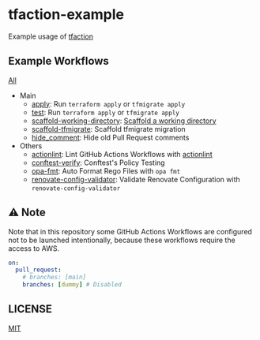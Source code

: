 # tfaction-example

Example usage of [tfaction](https://github.com/suzuki-shunsuke/tfaction)

## Example Workflows

[All](.github/workflows)

* Main
  * [apply](.github/workflows/apply.yaml): Run `terraform apply` or `tfmigrate apply`
  * [test](.github/workflows/apply.yaml): Run `terraform apply` or `tfmigrate apply`
  * [scaffold-working-directory](.github/workflows/scaffold-working-directory.yaml): [Scaffold a working directory](https://suzuki-shunsuke.github.io/tfaction/docs/feature/scaffold-working-dir)
  * [scaffold-tfmigrate](.github/workflows/scaffold-tfmigrate.yaml): Scaffold tfmigrate migration
  * [hide_comment](.github/workflows/hide_comment.yaml): Hide old Pull Request comments
* Others
  * [actionlint](.github/workflows/actionlint.yaml): Lint GitHub Actions Workflows with [actionlint](https://github.com/rhysd/actionlint)
  * [conftest-verify](.github/workflows/conftest-verify.yaml): Conftest's Policy Testing
  * [opa-fmt](.github/workflows/opa-fmt.yaml): Auto Format Rego Files with `opa fmt`
  * [renovate-config-validator](.github/workflows/renovate-config-validator.yaml): Validate Renovate Configuration with `renovate-config-validator`

## :warning: Note

Note that in this repository some GitHub Actions Workflows are configured not to be launched intentionally, because these workflows require the access to AWS.

```yaml
on:
  pull_request:
    # branches: [main]
    branches: [dummy] # Disabled
```

## LICENSE

[MIT](LICENSE)
